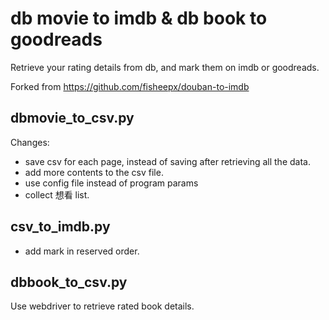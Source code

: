 # db movie to imdb & db book to goodreads

Retrieve your rating details from db, and mark them on imdb or goodreads.

Forked from https://github.com/fisheepx/douban-to-imdb

## dbmovie_to_csv.py
Changes:
- save csv for each page, instead of saving after retrieving all the data.
- add more contents to the csv file.
- use config file instead of program params
- collect 想看 list.

## csv_to_imdb.py
- add mark in reserved order.

## dbbook_to_csv.py
Use webdriver to retrieve rated book details.